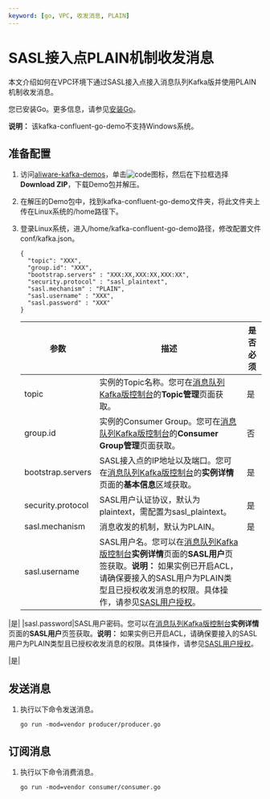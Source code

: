 ```yaml
---
keyword: [go, VPC, 收发消息, PLAIN]
---
```


# SASL接入点PLAIN机制收发消息

本文介绍如何在VPC环境下通过SASL接入点接入消息队列Kafka版并使用PLAIN机制收发消息。

您已安装Go。更多信息，请参见[安装Go](https://golang.org/dl/)。

**说明：** 该kafka-confluent-go-demo不支持Windows系统。

## 准备配置

1.  访问[aliware-kafka-demos](https://github.com/AliwareMQ/aliware-kafka-demos)，单击![code](https://static-aliyun-doc.oss-accelerate.aliyuncs.com/assets/img/zh-CN/7278540261/p271734.png)图标，然后在下拉框选择**Download ZIP**，下载Demo包并解压。

2.  在解压的Demo包中，找到kafka-confluent-go-demo文件夹，将此文件夹上传在Linux系统的/home路径下。

3.  登录Linux系统，进入/home/kafka-confluent-go-demo路径，修改配置文件conf/kafka.json。

    ```
    {
      "topic": "XXX",
      "group.id": "XXX",
      "bootstrap.servers" : "XXX:XX,XXX:XX,XXX:XX",
      "security.protocol" : "sasl_plaintext",
      "sasl.mechanism" : "PLAIN",
      "sasl.username" : "XXX",
      "sasl.password" : "XXX"
    }
    ```

    |参数|描述|是否必须|
    |--|--|----|
    |topic|实例的Topic名称。您可在[消息队列Kafka版控制台](https://kafka.console.aliyun.com/?spm=a2c4g.11186623.2.22.6bf72638IfKzDm)的**Topic管理**页面获取。|是|
    |group.id|实例的Consumer Group。您可在[消息队列Kafka版控制台](https://kafka.console.aliyun.com/?spm=a2c4g.11186623.2.22.6bf72638IfKzDm)的**Consumer Group管理**页面获取。|否|
    |bootstrap.servers|SASL接入点的IP地址以及端口。您可在[消息队列Kafka版控制台](https://kafka.console.aliyun.com/?spm=a2c4g.11186623.2.22.6bf72638IfKzDm)的**实例详情**页面的**基本信息**区域获取。|是|
    |security.protocol|SASL用户认证协议，默认为plaintext，需配置为sasl\_plaintext。|是|
    |sasl.mechanism|消息收发的机制，默认为PLAIN。|是|
    |sasl.username|SASL用户名。您可以在[消息队列Kafka版控制台](https://kafka.console.aliyun.com/?spm=a2c4g.11186623.2.22.6bf72638IfKzDm)**实例详情**页面的**SASL用户**页签获取。**说明：** 如果实例已开启ACL，请确保要接入的SASL用户为PLAIN类型且已授权收发消息的权限。具体操作，请参见[SASL用户授权](/cn.zh-CN/权限控制/SASL用户授权.md)。

|是|
    |sasl.password|SASL用户密码。您可以在[消息队列Kafka版控制台](https://kafka.console.aliyun.com/?spm=a2c4g.11186623.2.22.6bf72638IfKzDm)**实例详情**页面的**SASL用户**页签获取。**说明：** 如果实例已开启ACL，请确保要接入的SASL用户为PLAIN类型且已授权收发消息的权限。具体操作，请参见[SASL用户授权](/cn.zh-CN/权限控制/SASL用户授权.md)。

|是|


## 发送消息

1.  执行以下命令发送消息。

    ```
    go run -mod=vendor producer/producer.go
    ```


## 订阅消息

1.  执行以下命令消费消息。

    ```
    go run -mod=vendor consumer/consumer.go
    ```


